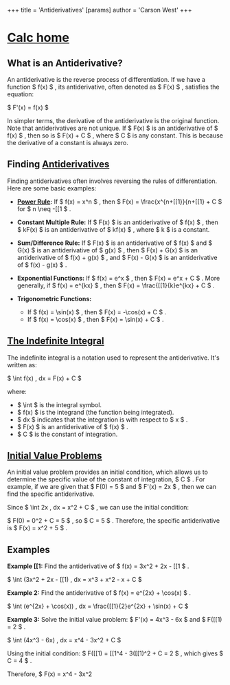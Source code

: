 +++
 title = 'Antiderivatives'
[params]
	author = 'Carson West'
+++
# [Calc home](./../calc-home/)

## What is an Antiderivative?

An antiderivative is the reverse process of differentiation.  If we have a function  $ f(x) $ , its antiderivative, often denoted as  $ F(x) $ , satisfies the equation:

 $ F'(x) = f(x) $ 

In simpler terms, the derivative of the antiderivative is the original function.  Note that antiderivatives are not unique. If  $ F(x) $  is an antiderivative of  $ f(x) $ , then so is  $ F(x) + C $ , where  $ C $  is any constant. This is because the derivative of a constant is always zero.


## Finding [Antiderivatives](./../antiderivatives/) 
Finding antiderivatives often involves reversing the rules of differentiation.  Here are some basic examples:

* **[Power Rule](./../power-rule/):** If  $ f(x) = x^n $ , then  $ F(x) = \frac{x^{n+[[1}}{n+[[1} + C $  for  $ n \neq -[[1 $ .

* **Constant Multiple Rule:** If  $ F(x) $  is an antiderivative of  $ f(x) $ , then  $ kF(x) $  is an antiderivative of  $ kf(x) $ , where  $ k $  is a constant.

* **Sum/Difference Rule:** If  $ F(x) $  is an antiderivative of  $ f(x) $  and  $ G(x) $  is an antiderivative of  $ g(x) $ , then  $ F(x) + G(x) $  is an antiderivative of  $ f(x) + g(x) $ , and  $ F(x) - G(x) $  is an antiderivative of  $ f(x) - g(x) $ .


* **Exponential Functions:** If  $ f(x) = e^x $ , then  $ F(x) = e^x + C $ .  More generally, if  $ f(x) = e^{kx} $ , then  $ F(x) = \frac{[[1}{k}e^{kx} + C $ .

* **Trigonometric Functions:**
    * If  $ f(x) = \sin(x) $ , then  $ F(x) = -\cos(x) + C $ .
    * If  $ f(x) = \cos(x) $ , then  $ F(x) = \sin(x) + C $ .


## [The Indefinite Integral](./../the-indefinite-integral/)

The indefinite integral is a notation used to represent the antiderivative.  It's written as:

 $ \int f(x) \, dx = F(x) + C $ 

where:

*  $ \int $  is the integral symbol.
*  $ f(x) $  is the integrand (the function being integrated).
*  $ dx $  indicates that the integration is with respect to  $ x $ .
*  $ F(x) $  is an antiderivative of  $ f(x) $ .
*  $ C $  is the constant of integration.


## [Initial Value Problems](./../initial-value-problems/)

An initial value problem provides an initial condition, which allows us to determine the specific value of the constant of integration,  $ C $ .  For example, if we are given that  $ F(0) = 5 $  and  $ F'(x) = 2x $ , then we can find the specific antiderivative.

Since  $ \int 2x \, dx = x^2 + C $ , we can use the initial condition:

 $ F(0) = 0^2 + C = 5 $ , so  $ C = 5 $ .  Therefore, the specific antiderivative is  $ F(x) = x^2 + 5 $ .


##  Examples

**Example [[1:** Find the antiderivative of  $ f(x) = 3x^2 + 2x - [[1 $ .

 $ \int (3x^2 + 2x - [[1) \, dx = x^3 + x^2 - x + C $ 


**Example 2:** Find the antiderivative of  $ f(x) = e^{2x} + \cos(x) $ .

 $ \int (e^{2x} + \cos(x)) \, dx = \frac{[[1}{2}e^{2x} + \sin(x) + C $ 


**Example 3:** Solve the initial value problem:  $ F'(x) = 4x^3 - 6x $  and  $ F([[1) = 2 $ .

 $ \int (4x^3 - 6x) \, dx = x^4 - 3x^2 + C $ 

Using the initial condition:  $ F([[1) = [[1^4 - 3([[1)^2 + C = 2 $ , which gives  $ C = 4 $ .

Therefore,  $ F(x) = x^4 - 3x^2